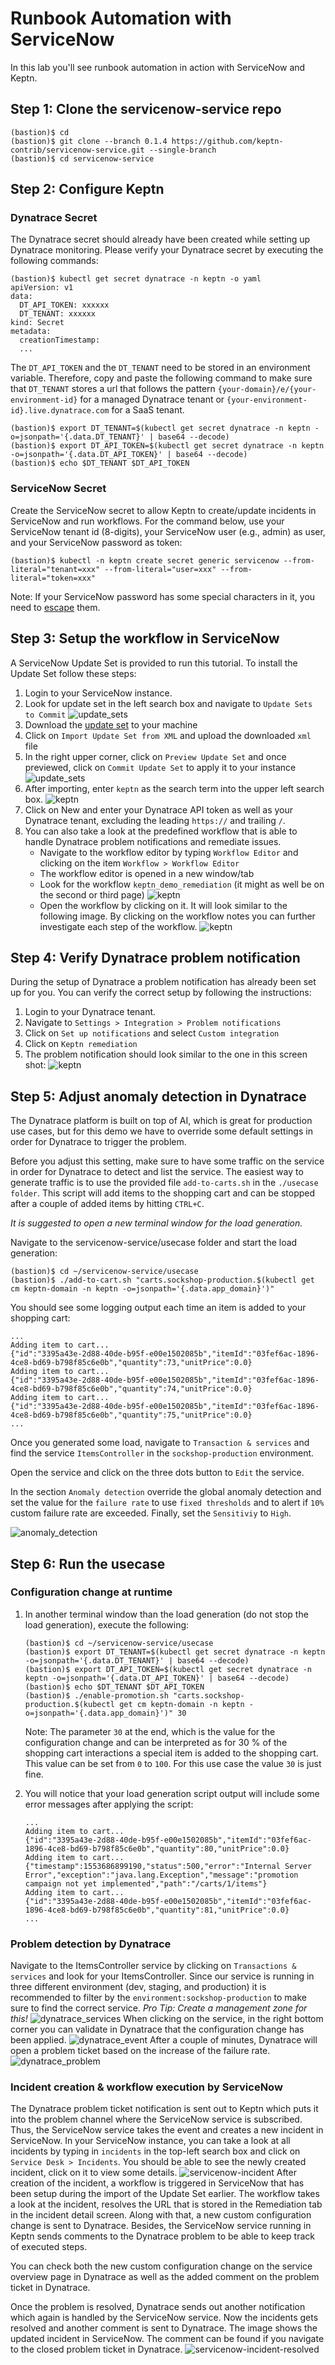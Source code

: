 # Runbook Automation with ServiceNow

In this lab you'll see runbook automation in action with ServiceNow and Keptn.

## Step 1: Clone the servicenow-service repo
```
(bastion)$ cd 
(bastion)$ git clone --branch 0.1.4 https://github.com/keptn-contrib/servicenow-service.git --single-branch
(bastion)$ cd servicenow-service
```

## Step 2: Configure Keptn
### Dynatrace Secret
The Dynatrace secret should already have been created while setting up Dynatrace monitoring. Please verify your Dynatrace secret by executing the following commands:
```
(bastion)$ kubectl get secret dynatrace -n keptn -o yaml
apiVersion: v1
data:
  DT_API_TOKEN: xxxxxx
  DT_TENANT: xxxxxx
kind: Secret
metadata:
  creationTimestamp:
  ...
```
The `DT_API_TOKEN` and the `DT_TENANT` need to be stored in an environment variable. Therefore, copy and paste the following command to make sure that `DT_TENANT` stores a url that follows the pattern `{your-domain}/e/{your-environment-id}` for a managed Dynatrace tenant or `{your-environment-id}.live.dynatrace.com` for a SaaS tenant.
```
(bastion)$ export DT_TENANT=$(kubectl get secret dynatrace -n keptn -o=jsonpath='{.data.DT_TENANT}' | base64 --decode)
(bastion)$ export DT_API_TOKEN=$(kubectl get secret dynatrace -n keptn -o=jsonpath='{.data.DT_API_TOKEN}' | base64 --decode)
(bastion)$ echo $DT_TENANT $DT_API_TOKEN
```

### ServiceNow Secret
Create the ServiceNow secret to allow Keptn to create/update incidents in ServiceNow and run workflows. For the command below, use your ServiceNow tenant id (8-digits), your ServiceNow user (e.g., admin) as user, and your ServiceNow password as token:
```
(bastion)$ kubectl -n keptn create secret generic servicenow --from-literal="tenant=xxx" --from-literal="user=xxx" --from-literal="token=xxx"
```

Note: If your ServiceNow password has some special characters in it, you need to [escape](https://kubernetes.io/docs/concepts/configuration/secret/) them.

## Step 3: Setup the workflow in ServiceNow
A ServiceNow Update Set is provided to run this tutorial. To install the Update Set follow these steps:
1. Login to your ServiceNow instance.
1. Look for update set in the left search box and navigate to `Update Sets to Commit` ![update_sets](../assets/service-now-update-set-overview.png)
1. Download the [update set](https://raw.githubusercontent.com/keptn-contrib/servicenow-service/release-0.1.4/usecase/keptn_demo_remediation_updateset.xml) to your machine
1. Click on `Import Update Set from XML` and upload the downloaded `xml` file
1. In the right upper corner, click on `Preview Update Set` and once previewed, click on `Commit Update Set` to apply it to your instance ![update_sets](../assets/service-now-update-set-commit.png)
1. After importing, enter `keptn` as the search term into the upper left search box. ![keptn](../assets/service-now-keptn-creds.png)
1. Click on New and enter your Dynatrace API token as well as your Dynatrace tenant, excluding the leading `https://` and trailing `/`.
1. You can also take a look at the predefined workflow that is able to handle Dynatrace problem notifications and remediate issues. 
    * Navigate to the workflow editor by typing `Workflow Editor` and clicking on the item `Workflow > Workflow Editor`
    * The workflow editor is opened in a new window/tab
    * Look for the workflow `keptn_demo_remediation` (it might as well be on the second or third page) ![keptn](../assets/service-now-workflow-list.png)
    * Open the workflow by clicking on it. It will look similar to the following image. By clicking on the workflow notes you can further investigate each step of the workflow. ![keptn](../assets/service-now-keptn-workflow.png)

## Step 4: Verify Dynatrace problem notification
During the setup of Dynatrace a problem notification has already been set up for you. You can verify the correct setup by following the instructions:

1. Login to your Dynatrace tenant.
1. Navigate to `Settings > Integration > Problem notifications`
1. Click on `Set up notifications` and select `Custom integration`
1. Click on `Keptn remediation`
1. The problem notification should look similar to the one in this screen shot: 
![keptn](../assets/dynatrace-problem-notification-integration.png)

## Step 5: Adjust anomaly detection in Dynatrace
The Dynatrace platform is built on top of AI, which is great for production use cases, but for this demo we have to override some default settings in order for Dynatrace to trigger the problem.

Before you adjust this setting, make sure to have some traffic on the service in order for Dynatrace to detect and list the service. The easiest way to generate traffic is to use the provided file `add-to-carts.sh` in the `./usecase folder`. This script will add items to the shopping cart and can be stopped after a couple of added items by hitting `CTRL+C`.

*It is suggested to open a new terminal window for the load generation.*

Navigate to the servicenow-service/usecase folder and start the load generation:
```
(bastion)$ cd ~/servicenow-service/usecase
(bastion)$ ./add-to-cart.sh "carts.sockshop-production.$(kubectl get cm keptn-domain -n keptn -o=jsonpath='{.data.app_domain}')"
```
You should see some logging output each time an item is added to your shopping cart:

```
...
Adding item to cart...
{"id":"3395a43e-2d88-40de-b95f-e00e1502085b","itemId":"03fef6ac-1896-4ce8-bd69-b798f85c6e0b","quantity":73,"unitPrice":0.0}
Adding item to cart...
{"id":"3395a43e-2d88-40de-b95f-e00e1502085b","itemId":"03fef6ac-1896-4ce8-bd69-b798f85c6e0b","quantity":74,"unitPrice":0.0}
Adding item to cart...
{"id":"3395a43e-2d88-40de-b95f-e00e1502085b","itemId":"03fef6ac-1896-4ce8-bd69-b798f85c6e0b","quantity":75,"unitPrice":0.0}
...
```


Once you generated some load, navigate to `Transaction & services` and find the service `ItemsController` in the `sockshop-production` environment.

Open the service and click on the three dots button to `Edit` the service.

In the section `Anomaly detection` override the global anomaly detection and set the value for the `failure rate` to use `fixed thresholds` and to alert if `10%` custom failure rate are exceeded. Finally, set the `Sensitiviy` to `High`.

![anomaly_detection](../assets/dynatrace-service-anomaly-detection.png)

## Step 6: Run the usecase
### Configuration change at runtime
1. In another terminal window than the load generation (do not stop the load generation), execute the following:

    ```
    (bastion)$ cd ~/servicenow-service/usecase
    (bastion)$ export DT_TENANT=$(kubectl get secret dynatrace -n keptn -o=jsonpath='{.data.DT_TENANT}' | base64 --decode)
    (bastion)$ export DT_API_TOKEN=$(kubectl get secret dynatrace -n keptn -o=jsonpath='{.data.DT_API_TOKEN}' | base64 --decode)
    (bastion)$ echo $DT_TENANT $DT_API_TOKEN
    (bastion)$ ./enable-promotion.sh "carts.sockshop-production.$(kubectl get cm keptn-domain -n keptn -o=jsonpath='{.data.app_domain}')" 30
    ```
    Note: The parameter `30` at the end, which is the value for the configuration change and can be interpreted as for 30 % of the shopping cart interactions a special item is added to the shopping cart. This value can be set from `0` to `100`. For this use case the value `30` is just fine.
1. You will notice that your load generation script output will include some error messages after applying the script:
    ```
    ...
    Adding item to cart...
    {"id":"3395a43e-2d88-40de-b95f-e00e1502085b","itemId":"03fef6ac-1896-4ce8-bd69-b798f85c6e0b","quantity":80,"unitPrice":0.0}
    Adding item to cart...
    {"timestamp":1553686899190,"status":500,"error":"Internal Server Error","exception":"java.lang.Exception","message":"promotion campaign not yet implemented","path":"/carts/1/items"}
    Adding item to cart...
    {"id":"3395a43e-2d88-40de-b95f-e00e1502085b","itemId":"03fef6ac-1896-4ce8-bd69-b798f85c6e0b","quantity":81,"unitPrice":0.0}
    ...
    ```
### Problem detection by Dynatrace
Navigate to the ItemsController service by clicking on `Transactions & services` and look for your ItemsController. Since our service is running in three different environment (dev, staging, and production) it is recommended to filter by the `environment:sockshop-production` to make sure to find the correct service. *Pro Tip: Create a management zone for this!*
![dynatrace_services](../assets/dynatrace-services.png)
When clicking on the service, in the right bottom corner you can validate in Dynatrace that the configuration change has been applied.
![dynatrace_event](../assets/dynatrace-config-event.png)
After a couple of minutes, Dynatrace will open a problem ticket based on the increase of the failure rate.
![dynatrace_problem](../assets/dynatrace-problem-open.png)

### Incident creation & workflow execution by ServiceNow
The Dynatrace problem ticket notification is sent out to Keptn which puts it into the problem channel where the ServiceNow service is subscribed. Thus, the ServiceNow service takes the event and creates a new incident in ServiceNow. In your ServiceNow instance, you can take a look at all incidents by typing in `incidents` in the top-left search box and click on `Service Desk > Incidents`. You should be able to see the newly created incident, click on it to view some details.
![servicenow-incident](../assets/service-now-incident.png)
After creation of the incident, a workflow is triggered in ServiceNow that has been setup during the import of the Update Set earlier. The workflow takes a look at the incident, resolves the URL that is stored in the Remediation tab in the incident detail screen. Along with that, a new custom configuration change is sent to Dynatrace. Besides, the ServiceNow service running in Keptn sends comments to the Dynatrace problem to be able to keep track of executed steps.

You can check both the new custom configuration change on the service overview page in Dynatrace as well as the added comment on the problem ticket in Dynatrace.

Once the problem is resolved, Dynatrace sends out another notification which again is handled by the ServiceNow service. Now the incidents gets resolved and another comment is sent to Dynatrace. The image shows the updated incident in ServiceNow. The comment can be found if you navigate to the closed problem ticket in Dynatrace.
![servicenow-incident-resolved](../assets/service-now-incident-resolved.png)
